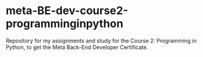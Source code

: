 # meta-BE-dev-course2-programminginpython
Repository for my assignments and study for the Course 2: Programming in Python, to get the Meta Back-End Developer Certificate. 
